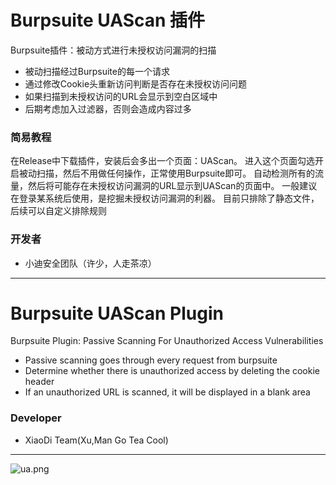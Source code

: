 # Burpsuite UAScan 插件
Burpsuite插件：被动方式进行未授权访问漏洞的扫描
+ 被动扫描经过Burpsuite的每一个请求
+ 通过修改Cookie头重新访问判断是否存在未授权访问问题
+ 如果扫描到未授权访问的URL会显示到空白区域中
+ 后期考虑加入过滤器，否则会造成内容过多
### 简易教程
在Release中下载插件，安装后会多出一个页面：UAScan。
进入这个页面勾选开启被动扫描，然后不用做任何操作，正常使用Burpsuite即可。
自动检测所有的流量，然后将可能存在未授权访问漏洞的URL显示到UAScan的页面中。
一般建议在登录某系统后使用，是挖掘未授权访问漏洞的利器。
目前只排除了静态文件，后续可以自定义排除规则
### 开发者
- 小迪安全团队（许少，人走茶凉）
****
# Burpsuite UAScan Plugin
Burpsuite Plugin: Passive Scanning For Unauthorized Access Vulnerabilities
+ Passive scanning goes through every request from burpsuite
+ Determine whether there is unauthorized access by deleting the cookie header
+ If an unauthorized URL is scanned, it will be displayed in a blank area
### Developer
- XiaoDi Team(Xu,Man Go Tea Cool)
****
![ua.png](https://xuyiqing-1257927651.cos.ap-beijing.myqcloud.com/burpsuite/ua.png)
